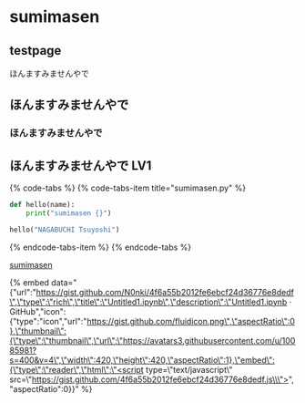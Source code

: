 # sumimasen

## testpage

ほんますみませんやで

## ほんますみませんやで

### ほんますみませんやで

## ほんますみませんやで LV1

{% code-tabs %}
{% code-tabs-item title="sumimasen.py" %}
```python
def hello(name):
    print("sumimasen {}")

hello("NAGABUCHI Tsuyoshi")
```
{% endcode-tabs-item %}
{% endcode-tabs %}

[sumimasen](https://google.com)

{% embed data="{\"url\":\"https://gist.github.com/N0nki/4f6a55b2012fe6ebcf24d36776e8dedf\",\"type\":\"rich\",\"title\":\"Untitled1.ipynb\",\"description\":\"Untitled1.ipynb · GitHub\",\"icon\":{\"type\":\"icon\",\"url\":\"https://gist.github.com/fluidicon.png\",\"aspectRatio\":0},\"thumbnail\":{\"type\":\"thumbnail\",\"url\":\"https://avatars3.githubusercontent.com/u/10085981?s=400&v=4\",\"width\":420,\"height\":420,\"aspectRatio\":1},\"embed\":{\"type\":\"reader\",\"html\":\"<script type=\\\"text/javascript\\\" src=\\\"https://gist.github.com/4f6a55b2012fe6ebcf24d36776e8dedf.js\\\"></script>\",\"aspectRatio\":0}}" %}

